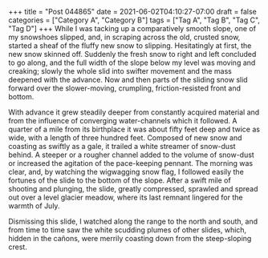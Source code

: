 +++
title = "Post 044865"
date = 2021-06-02T04:10:27-07:00
draft = false
categories = ["Category A", "Category B"]
tags = ["Tag A", "Tag B", "Tag C", "Tag D"]
+++
While I was tacking up a comparatively smooth slope, one of my snowshoes slipped, and, in scraping across the old, crusted snow, started a sheaf of the fluffy new snow to slipping. Hesitatingly at first, the new snow skinned off. Suddenly the fresh snow to right and left concluded to go along, and the full width of the slope below my level was moving and creaking; slowly the whole slid into swifter movement and the mass deepened with the advance. Now and then parts of the sliding snow slid forward over the slower-moving, crumpling, friction-resisted front and bottom.

With advance it grew steadily deeper from constantly acquired material and from the influence of converging water-channels which it followed. A quarter of a mile from its birthplace it was about fifty feet deep and twice as wide, with a length of three hundred feet. Composed of new snow and coasting as swiftly as a gale, it trailed a white streamer of snow-dust behind. A steeper or a rougher channel added to the volume of snow-dust or increased the agitation of the pace-keeping pennant. The morning was clear, and, by watching the wigwagging snow flag, I followed easily the fortunes of the slide to the bottom of the slope. After a swift mile of shooting and plunging, the slide, greatly compressed, sprawled and spread out over a level glacier meadow, where its last remnant lingered for the warmth of July.

Dismissing this slide, I watched along the range to the north and south, and from time to time saw the white scudding plumes of other slides, which, hidden in the cañons, were merrily coasting down from the steep-sloping crest.
